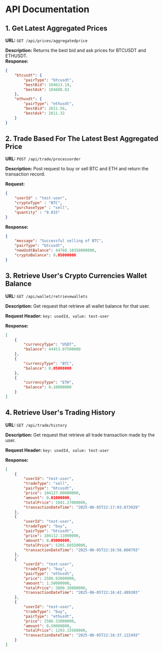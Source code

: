 # API Documentation

## 1. Get Latest Aggregated Prices
**URL:** `GET /api/prices/aggregatedprice`

**Description:** Returns the best bid and ask prices for BTCUSDT and ETHUSDT.  
**Response:**
```json
{
    "btcusdt": {
        "pairType": "btcusdt",
        "bestBid": 104613.19,
        "bestAsk": 104608.83
    },
    "ethusdt": {
        "pairType": "ethusdt",
        "bestBid": 2611.56,
        "bestAsk": 2611.32
    }
}
```

## 2. Trade Based For The Latest Best Aggregated Price
**URL:** `POST /api/trade/processorder`

**Description:** Post request to buy or sell BTC and ETH and return the transaction record.

**Request:**
```json
{
    "userId" : "test-user",
    "cryptoType" : "BTC",
    "purchaseType" : "sell",
    "quantity" : "0.015"
}
```
**Response:**
```json
{
    "message": "Successful selling of BTC",
    "pairType": "btcusdt",
    "newUsdtBalance": 44768.10350000000,
    "cryptoBalance": 0.05000000
}
```

## 3. Retrieve User's Crypto Currencies Wallet Balance
**URL:** `GET /api/wallet/retrievewallets`

**Description:** Get request that retrieve all wallet balance for that user.

**Request Header:** `key: usedId, value: test-user`

**Response:**
```json
[
    {
        "currencyType": "USDT",
        "balance": 44453.07500000
    },
    {
        "currencyType": "BTC",
        "balance": 0.05000000
    },
    {
        "currencyType": "ETH",
        "balance": 0.10000000
    }
]
```

## 4. Retrieve User's Trading History
**URL:** `GET /api/trade/history`

**Description:** Get request that retrieve all trade transaction made by the user.

**Request Header:** `key: usedId, value: test-user`

**Response:**
```json
[
    {
        "userId": "test-user",
        "tradeType": "sell",
        "pairType": "btcusdt",
        "price": 104127.00000000,
        "amount": 0.01000000,
        "totalPrice": 1041.27000000,
        "transactionDateTime": "2025-06-05T22:17:03.073929"
    },
    {
        "userId": "test-user",
        "tradeType": "buy",
        "pairType": "btcusdt",
        "price": 104112.11000000,
        "amount": 0.05000000,
        "totalPrice": 5205.60550000,
        "transactionDateTime": "2025-06-05T22:16:56.860793"
    },
    {
        "userId": "test-user",
        "tradeType": "buy",
        "pairType": "ethusdt",
        "price": 2586.92000000,
        "amount": 1.50000000,
        "totalPrice": 3880.38000000,
        "transactionDateTime": "2025-06-05T22:16:42.489303"
    },
    {
        "userId": "test-user",
        "tradeType": "buy",
        "pairType": "ethusdt",
        "price": 2586.31000000,
        "amount": 0.50000000,
        "totalPrice": 1293.15500000,
        "transactionDateTime": "2025-06-05T22:16:37.122493"
    }
]
```
